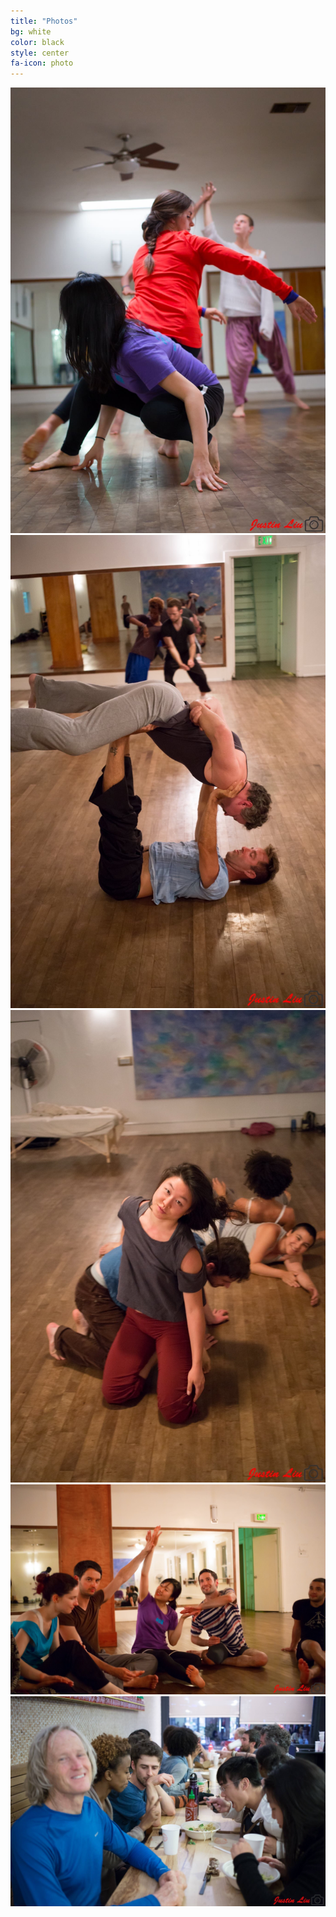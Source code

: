 ```yaml
---
title: "Photos"
bg: white
color: black
style: center
fa-icon: photo
---
```


<div>
<img class="row big column"   src="img/gallery/IMG_0004.jpg" alt="Contact Jam" />
<img class="row small column" src="img/gallery/IMG_0009.jpg" alt="Contact Jam" />
<img class="row small column" src="img/gallery/IMG_0010.jpg" alt="Contact Jam" />
<img class="row small column" src="img/gallery/IMG_0005.jpg" alt="Ending Circle" />
<img class="row small column" src="img/gallery/IMG_0011.jpg" alt="Post Jam" />
</div>
